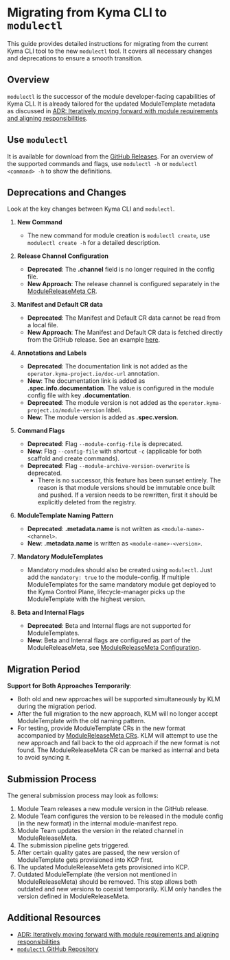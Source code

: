 # Migrating from Kyma CLI to `modulectl`

This guide provides detailed instructions for migrating from the current Kyma CLI tool to the new `modulectl` tool.
It covers all necessary changes and deprecations to ensure a smooth transition.

## Overview

`modulectl` is the successor of the module developer-facing capabilities of Kyma CLI.
It is already tailored for the updated ModuleTemplate metadata as discussed in [ADR: Iteratively moving forward with module requirements and aligning responsibilities](https://github.com/kyma-project/lifecycle-manager/issues/1681).

## Use `modulectl`

It is available for download from the [GitHub Releases](https://github.com/kyma-project/modulectl/releases).
For an overview of the supported commands and flags, use `modulectl -h` or `modulectl <command> -h` to show the definitions.

## Deprecations and Changes

Look at the key changes between Kyma CLI and `modulectl`.

1. **New Command**

   - The new command for module creation is `modulectl create`, use `modulectl create -h` for a detailed description. 

2. **Release Channel Configuration**

   - **Deprecated**: The **.channel** field is no longer required in the config file.
   - **New Approach**: The release channel is configured separately in the [ModuleReleaseMeta CR](https://github.com/kyma-project/lifecycle-manager/blob/main/docs/contributor/resources/05-modulereleasemeta.md).

3. **Manifest and Default CR data**

   - **Deprecated**: The Manifest and Default CR data cannot be read from a local file.
   - **New Approach**: The Manifest and Default CR data is fetched directly from the GitHub release. See an example [here](https://github.com/kyma-project/modulectl/blob/91e01856b944fda0d5595843e040bca26416abdc/tests/e2e/create/testdata/moduleconfig/valid/with-defaultcr.yaml#L3-L4).

4. **Annotations and Labels**

   - **Deprecated**: The documentation link is not added as the `operator.kyma-project.io/doc-url` annotation.
   - **New**: The documentation link is added as **.spec.info.documentation**. The value is configured in the module config file with key **.documentation**.
   - **Deprecated**: The module version is not added as the `operator.kyma-project.io/module-version` label.
   - **New**: The module version is added as **.spec.version**.

5. **Command Flags**

   - **Deprecated**: Flag `--module-config-file` is deprecated.
   - **New**: Flag `--config-file` with shortcut `-c` (applicable for both scaffold and create commands).
   - **Deprecated**: Flag `--module-archive-version-overwrite` is deprecated.
     - There is no successor, this feature has been sunset entirely. The reason is that module versions should be immutable once built and pushed. If a version needs to be rewritten, first it should be explicitly deleted from the registry.

6. **ModuleTemplate Naming Pattern**

   - **Deprecated**: **.metadata.name** is not written as `<module-name>-<channel>`.
   - **New**: **.metadata.name** is written as `<module-name>-<version>`.

7. **Mandatory ModuleTemplates**

   - Mandatory modules should also be created using `modulectl`. Just add the `mandatory: true` to the module-config. If multiple ModuleTemplates for the same mandatory module get deployed to the Kyma Control Plane, lifecycle-manager picks up the ModuleTemplate with the highest version.

8. **Beta and Internal Flags**

   - **Deprecated**: Beta and Internal flags are not supported for ModuleTemplates.
   - **New**: Beta and Intenral flags are configured as part of the ModuleReleaseMeta, see [ModuleReleaseMeta Configuration](https://github.com/kyma-project/lifecycle-manager/blob/main/docs/contributor/resources/05-modulereleasemeta.md#configuration).

## Migration Period

**Support for Both Approaches Temporarily**: 

- Both old and new approaches will be supported simultaneously by KLM during the migration period.
- After the full migration to the new approach, KLM will no longer accept ModuleTemplate with the old naming pattern.
- For testing, provide ModuleTemplate CRs in the new format accompanied by [ModuleReleaseMeta CRs](https://github.com/kyma-project/lifecycle-manager/blob/main/docs/contributor/resources/05-modulereleasemeta.md). KLM will attempt to use the new approach and fall back to the old approach if the new format is not found. The ModuleReleaseMeta CR can be marked as internal and beta to avoid syncing it.

## Submission Process

The general submission process may look as follows:

1. Module Team releases a new module version in the GitHub release.
2. Module Team configures the version to be released in the module config (in the new format) in the internal module-manifest repo.
3. Module Team updates the version in the related channel in ModuleReleaseMeta.
4. The submission pipeline gets triggered.
5. After certain quality gates are passed, the new version of ModuleTemplate gets provisioned into KCP first.
6. The updated ModuleReleaseMeta gets provisioned into KCP.
7. Outdated ModuleTemplate (the version not mentioned in ModuleReleaseMeta) should be removed. This step allows both outdated and new versions to coexist temporarily. KLM only handles the version defined in ModuleReleaseMeta.

## Additional Resources

- [ADR: Iteratively moving forward with module requirements and aligning responsibilities](https://github.com/kyma-project/lifecycle-manager/issues/1681)
- [`modulectl` GitHub Repository](https://github.com/kyma-project/modulectl)
